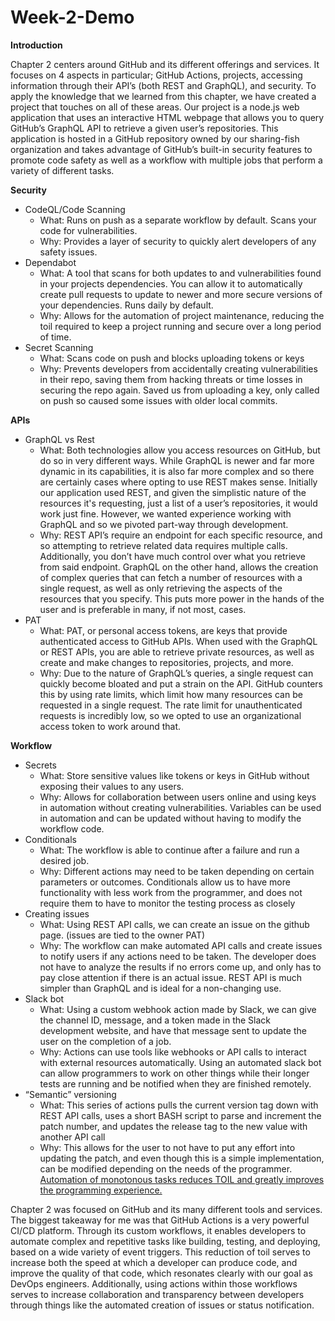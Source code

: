 # Week-2-Demo
<!-----
* Docs to Markdown version 1.0β36
* Fri Jun 14 2024 08:16:29 GMT-0700 (PDT)
* Source doc: Week 2 Demo
----->


**Introduction**

Chapter 2 centers around GitHub and its different offerings and services. It focuses on 4 aspects in particular; GitHub Actions, projects, accessing information through their API’s (both REST and GraphQL), and security. To apply the knowledge that we learned from this chapter, we have created a project that touches on all of these areas. Our project is a node.js web application that uses an interactive HTML webpage that allows you to query GitHub’s GraphQL API to retrieve a given user’s repositories. This application is hosted in a GitHub repository owned by our sharing-fish organization and takes advantage of GitHub’s built-in security features to promote code safety as well as a workflow with multiple jobs that perform a variety of different tasks.

**Security**



* CodeQL/Code Scanning
    * What: Runs on push as a separate workflow by default.  Scans your code for vulnerabilities.
    * Why: Provides a layer of security to quickly alert developers of any safety issues.
* Dependabot
    * What: A tool that scans for both updates to and vulnerabilities found in your projects dependencies. You can allow it to automatically create pull requests to update to newer and more secure versions of your dependencies.  Runs daily by default.
    * Why: Allows for the automation of project maintenance, reducing the toil required to keep a project running and secure over a long period of time.
* Secret Scanning
    * What: Scans code on push and blocks uploading tokens or keys
    * Why: Prevents developers from accidentally creating vulnerabilities in their repo, saving them from hacking threats or time losses in securing the repo again. Saved us from uploading a key, only called on push so caused some issues with older local commits.

**APIs**



* GraphQL vs Rest
    * What: Both technologies allow you access resources on GitHub, but do so in very different ways. While GraphQL is newer and far more dynamic in its capabilities, it is also far more complex and so there are certainly cases where opting to use REST makes sense. Initially our application used REST, and given the simplistic nature of the resources it's requesting, just a list of a user’s repositories, it would work just fine. However, we wanted experience working with GraphQL and so we pivoted part-way through development. 
    * Why: REST API’s require an endpoint for each specific resource, and so attempting to retrieve related data requires multiple calls. Additionally, you don’t have much control over what you retrieve from said endpoint. GraphQL on the other hand, allows the creation of complex queries that can fetch a number of resources with a single request, as well as only retrieving the aspects of the resources that you specify. This puts more power in the hands of the user and is preferable in many, if not most, cases.
* PAT
    * What: PAT, or personal access tokens, are keys that provide authenticated access to GitHub APIs. When used with the GraphQL or REST APIs, you are able to retrieve private resources, as well as create and make changes to repositories, projects, and more.
    * Why: Due to the nature of GraphQL’s queries, a single request can quickly become bloated and put a strain on the API. GitHub counters this by using rate limits, which limit how many resources can be requested in a single request. The rate limit for unauthenticated requests is incredibly low, so we opted to use an organizational access token to work around that.

**Workflow**



* Secrets
    * What: Store sensitive values like tokens or keys in GitHub without exposing their values to any users.
    * Why: Allows for collaboration between users online and using keys in automation without creating vulnerabilities.  Variables can be used in automation and can be updated without having to modify the workflow code.
* Conditionals
    * What: The workflow is able to continue after a failure and run a desired job.
    * Why:  Different actions may need to be taken depending on certain parameters or outcomes.  Conditionals allow us to have more functionality with less work from the programmer, and does not require them to have to monitor the testing process as closely
* Creating issues
    * What: Using REST API calls, we can create an issue on the github page. (issues are tied to the owner PAT)
    * Why: The workflow can make automated API calls and create issues to notify users if any actions need to be taken.  The developer does not have to analyze the results if no errors come up, and only has to pay close attention if there is an actual issue.  REST API is much simpler than GraphQL and is ideal for a non-changing use.
* Slack bot
    * What: Using a custom webhook action made by Slack, we can give the channel ID, message, and a token made in the Slack development website, and have that message sent to update the user on the completion of a job.
    * Why: Actions can use tools like webhooks or API calls to interact with external resources automatically.  Using an automated slack bot can allow programmers to work on other things while their longer tests are running and be notified when they are finished remotely.
* “Semantic” versioning
    * What: This series of actions pulls the current version tag down with REST API calls, uses a short BASH script to parse and increment the patch number, and updates the release tag to the new value with another API call
    * Why: This allows for the user to not have to put any effort into updating the patch, and even though this is a simple implementation, can be modified depending on the needs of the programmer.  <span style="text-decoration:underline;">Automation of monotonous tasks reduces TOIL and greatly improves the programming experience.</span>

Chapter 2 was focused on GitHub and its many different tools and services. The biggest takeaway for me was that GitHub Actions is a very powerful CI/CD platform. Through its custom workflows, it enables developers to automate complex and repetitive tasks like building, testing, and deploying, based on a wide variety of event triggers. This reduction of toil serves to increase both the speed at which a developer can produce code, and improve the quality of that code, which resonates clearly with our goal as DevOps engineers. Additionally, using actions within those workflows serves to increase collaboration and transparency between developers through things like the automated creation of issues or status notification. 
